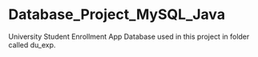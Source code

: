 # Database_Project_MySQL_Java
University Student Enrollment App
Database used in this project in folder called du_exp.
